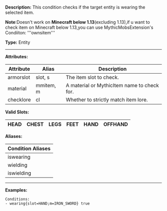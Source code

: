 **Description:** This condition checks if the target entity is wearing the selected item.  

**Note**:Doesn't work on **Minecraft below 1.13**(excluding 1.13),if u want to check item on Minecraft below 1.13,you can use MythicMobsExtension's Condiiton: '''ownsitem'''

**Type:** Entity

---

**Attributes:**

| Attribute | Alias     | Description |
| --------- | --------- | ----------- |
| armorslot | slot, s   | The item slot to check. |
| material  | mmitem, m | A material or MythicItem name to check for. |
| checklore | cl        | Whether to strictly match item lore. |

**Valid Slots:**

| HEAD | CHEST | LEGS | FEET | HAND | OFFHAND |       
| ---- | ----- | ---- | ---- | ---- | ------- |  

**Aliases:**

| Condition Aliases |
| ----------------- | 
| iswearing         |
| wielding          |
| iswielding        |
---

**Examples:**

```
Conditions:
- wearing{slot=HAND;m=IRON_SWORD} true
```